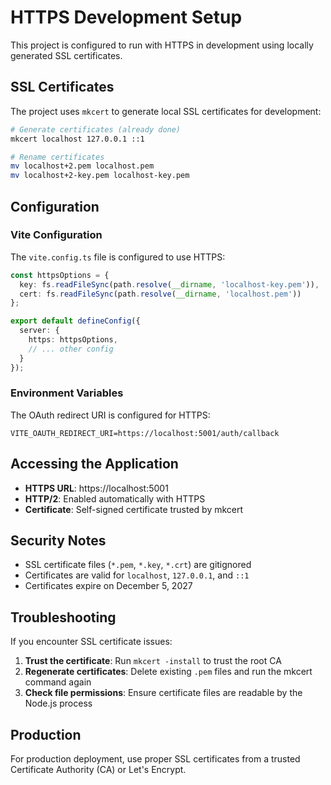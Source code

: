 # HTTPS Development Setup

This project is configured to run with HTTPS in development using locally generated SSL certificates.

## SSL Certificates

The project uses `mkcert` to generate local SSL certificates for development:

```bash
# Generate certificates (already done)
mkcert localhost 127.0.0.1 ::1

# Rename certificates
mv localhost+2.pem localhost.pem
mv localhost+2-key.pem localhost-key.pem
```

## Configuration

### Vite Configuration
The `vite.config.ts` file is configured to use HTTPS:

```typescript
const httpsOptions = {
  key: fs.readFileSync(path.resolve(__dirname, 'localhost-key.pem')),
  cert: fs.readFileSync(path.resolve(__dirname, 'localhost.pem'))
};

export default defineConfig({
  server: {
    https: httpsOptions,
    // ... other config
  }
});
```

### Environment Variables
The OAuth redirect URI is configured for HTTPS:

```env
VITE_OAUTH_REDIRECT_URI=https://localhost:5001/auth/callback
```

## Accessing the Application

- **HTTPS URL**: https://localhost:5001
- **HTTP/2**: Enabled automatically with HTTPS
- **Certificate**: Self-signed certificate trusted by mkcert

## Security Notes

- SSL certificate files (`*.pem`, `*.key`, `*.crt`) are gitignored
- Certificates are valid for `localhost`, `127.0.0.1`, and `::1`
- Certificates expire on December 5, 2027

## Troubleshooting

If you encounter SSL certificate issues:

1. **Trust the certificate**: Run `mkcert -install` to trust the root CA
2. **Regenerate certificates**: Delete existing `.pem` files and run the mkcert command again
3. **Check file permissions**: Ensure certificate files are readable by the Node.js process

## Production

For production deployment, use proper SSL certificates from a trusted Certificate Authority (CA) or Let's Encrypt.
